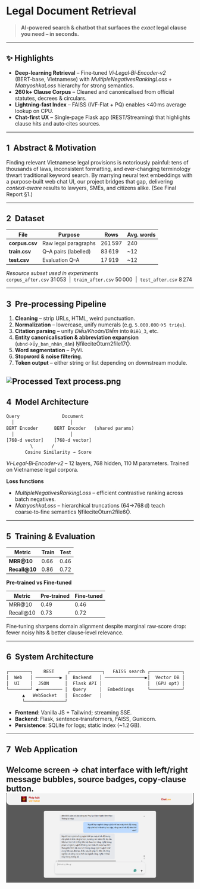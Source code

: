 # Legal Document Retrieval
>  **AI‑powered search & chatbot that surfaces the *****exact***** legal clause you need – in seconds.**
 ---

## ✨ Highlights

- **Deep‑learning Retrieval** – Fine‑tuned *Vi‑Legal‑Bi‑Encoder‑v2* (BERT‑base, Vietnamese) with *MultipleNegativesRankingLoss* + *MatryoshkaLoss* hierarchy for strong semantics.
- **260 k+ Clause Corpus** – Cleaned and canonicalised from official statutes, decrees & circulars.
- **Lightning‑fast Index** – FAISS (IVF‑Flat + PQ) enables <40 ms average lookup on CPU.
- **Chat‑first UX** – Single‑page Flask app (REST/Streaming) that highlights clause hits and auto‑cites sources.

---

## 1  Abstract & Motivation

Finding relevant Vietnamese legal provisions is notoriously painful: tens of thousands of laws, inconsistent formatting, and ever‑changing terminology thwart traditional keyword search.  By marrying neural text embeddings with a purpose‑built web chat UI, our project bridges that gap, delivering *context‑aware* results to lawyers, SMEs, and citizens alike.  (See Final Report §1.)

---

## 2  Dataset

| File           | Purpose              | Rows    | Avg. words |
| -------------- | -------------------- | ------- | ---------- |
| **corpus.csv** | Raw legal paragraphs | 261 597 | 240        |
| **train.csv**  | Q–A pairs (labelled) | 83 619  | \~12       |
| **test.csv**   | Evaluation Q–A       | 17 919  | \~12       |

*Resource subset used in experiments*\
`corpus_after.csv` 31 053  |  `train_after.csv` 50 000  |  `test_after.csv` 8 274 


---

## 3  Pre‑processing Pipeline

1. **Cleaning** – strip URLs, HTML, weird punctuation.
2. **Normalization** – lowercase, unify numerals (e.g. `5.000.000`→`5 triệu`).
3. **Citation parsing** – unify *Điều/Khoản/Điểm* into `Điều_3`, etc.
4. **Entity canonicalisation & abbreviation expansion** (`ubnd`→`Ủy_ban_nhân_dân`) fileciteturn2file17.
5. **Word segmentation** – PyVi.
6. **Stopword & noise filtering**.
7. **Token output** – either string or list depending on downstream module.
   
![Processed Text](demo/process.png)
process.png
---

## 4  Model Architecture

```
Query                Document
  │                     │
BERT Encoder      BERT Encoder   (shared params)
  │                     │
[768‑d vector]    [768‑d vector]
         \       /
       Cosine Similarity → Score
```

*Vi‑Legal‑Bi‑Encoder‑v2* – 12 layers, 768 hidden, 110 M parameters.  Trained on Vietnamese legal corpora.

**Loss functions**

- *MultipleNegativesRankingLoss* – efficient contrastive ranking across batch negatives.
- *MatryoshkaLoss* – hierarchical truncations (64→768 d) teach coarse‑to‑fine semantics fileciteturn2file6.


---

## 5  Training & Evaluation

| Metric         | Train | Test |
| -------------- | ----- | ---- |
| **MRR\@10**    | 0.66  | 0.46 |
| **Recall\@10** | 0.86  | 0.72 |

**Pre‑trained vs Fine‑tuned**

| Metric     | Pre‑trained | Fine‑tuned |
| ---------- | ----------- | ---------- |
| MRR\@10    | 0.49        | 0.46       |
| Recall\@10 | 0.73        | 0.72       |

Fine‑tuning sharpens domain alignment despite marginal raw‑score drop: fewer noisy hits & better clause‑level relevance.

---

## 6  System Architecture

```
┌────────┐    REST     ┌────────────┐   FAISS search ┌────────────┐
│  Web   │ ─────────▶ │  Backend   │ ───────────────▶│  Vector DB │
│  UI    │  JSON      │  Flask API │                 │  (GPU opt) │
└────────┘ ◀───────── │  Query     │  Embeddings     └────────────┘
      ▲   WebSocket   │  Encoder   │
      └───────────────┘
```

- **Frontend**: Vanilla JS + Tailwind; streaming SSE.
- **Backend**: Flask, sentence‑transformers, FAISS, Gunicorn.
- **Persistence**: SQLite for logs; static index (\~1.2 GB).

---

## 7  Web Application

Welcome screen → chat interface with left/right message bubbles, source badges, copy‑clause button. 
![Demo Web Application](demo/screen_law_qa_1.png)
---
